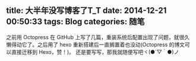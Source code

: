 title: 大半年没写博客了T_T
date: 2014-12-21 00:50:33
tags: Blog
categories: 随笔
---

之前用 Octopress 在 GitHub 上写了几篇，重装系统后配置出现了问题，就很久懒得动它了。之后用了 hexo 重新搭建后一直搁置着也没动(Octopress 的博文可以直接迁移到 Hexo，赞！)。
还是要写写，那我就随便写吧ヾ(●´▽｀●)ノ
<!--more-->
